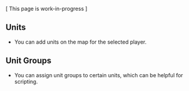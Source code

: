 [ This page is work-in-progress ]

## Units

- You can add units on the map for the selected player.

## Unit Groups

- You can assign unit groups to certain units, which can be helpful for scripting.